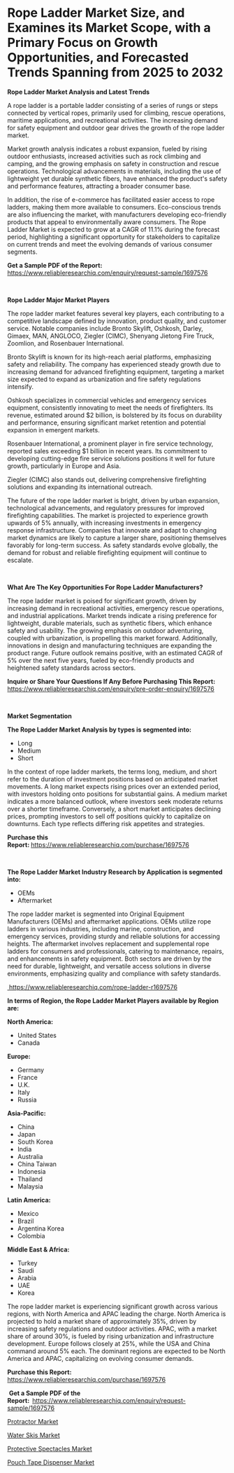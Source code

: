 <p><h1>Rope Ladder Market Size, and Examines its Market Scope, with a Primary Focus on Growth Opportunities, and Forecasted Trends Spanning from 2025 to 2032</h1></p><p><strong>Rope Ladder Market Analysis and Latest Trends</strong></p>
<p><p>A rope ladder is a portable ladder consisting of a series of rungs or steps connected by vertical ropes, primarily used for climbing, rescue operations, maritime applications, and recreational activities. The increasing demand for safety equipment and outdoor gear drives the growth of the rope ladder market. </p><p>Market growth analysis indicates a robust expansion, fueled by rising outdoor enthusiasts, increased activities such as rock climbing and camping, and the growing emphasis on safety in construction and rescue operations. Technological advancements in materials, including the use of lightweight yet durable synthetic fibers, have enhanced the product's safety and performance features, attracting a broader consumer base. </p><p>In addition, the rise of e-commerce has facilitated easier access to rope ladders, making them more available to consumers. Eco-conscious trends are also influencing the market, with manufacturers developing eco-friendly products that appeal to environmentally aware consumers. The Rope Ladder Market is expected to grow at a CAGR of 11.1% during the forecast period, highlighting a significant opportunity for stakeholders to capitalize on current trends and meet the evolving demands of various consumer segments.</p></p>
<p><strong>Get a Sample PDF of the Report:&nbsp;</strong> <a href="https://www.reliableresearchiq.com/enquiry/request-sample/1697576?utm_campaign=1159&utm_medium=2&utm_source=Github&utm_content=ia&utm_term=07022025&utm_id=rope-ladder">https://www.reliableresearchiq.com/enquiry/request-sample/1697576</a></p>
<p>&nbsp;</p>
<p><strong>Rope Ladder Major Market Players</strong></p>
<p><p>The rope ladder market features several key players, each contributing to a competitive landscape defined by innovation, product quality, and customer service. Notable companies include Bronto Skylift, Oshkosh, Darley, Gimaex, MAN, ANGLOCO, Ziegler (CIMC), Shenyang Jietong Fire Truck, Zoomlion, and Rosenbauer International.</p><p>Bronto Skylift is known for its high-reach aerial platforms, emphasizing safety and reliability. The company has experienced steady growth due to increasing demand for advanced firefighting equipment, targeting a market size expected to expand as urbanization and fire safety regulations intensify.</p><p>Oshkosh specializes in commercial vehicles and emergency services equipment, consistently innovating to meet the needs of firefighters. Its revenue, estimated around $2 billion, is bolstered by its focus on durability and performance, ensuring significant market retention and potential expansion in emergent markets.</p><p>Rosenbauer International, a prominent player in fire service technology, reported sales exceeding $1 billion in recent years. Its commitment to developing cutting-edge fire service solutions positions it well for future growth, particularly in Europe and Asia.</p><p>Ziegler (CIMC) also stands out, delivering comprehensive firefighting solutions and expanding its international outreach. </p><p>The future of the rope ladder market is bright, driven by urban expansion, technological advancements, and regulatory pressures for improved firefighting capabilities. The market is projected to experience growth upwards of 5% annually, with increasing investments in emergency response infrastructure. Companies that innovate and adapt to changing market dynamics are likely to capture a larger share, positioning themselves favorably for long-term success. As safety standards evolve globally, the demand for robust and reliable firefighting equipment will continue to escalate.</p></p>
<p>&nbsp;</p>
<p><strong>What Are The Key Opportunities For Rope Ladder Manufacturers?</strong></p>
<p><p>The rope ladder market is poised for significant growth, driven by increasing demand in recreational activities, emergency rescue operations, and industrial applications. Market trends indicate a rising preference for lightweight, durable materials, such as synthetic fibers, which enhance safety and usability. The growing emphasis on outdoor adventuring, coupled with urbanization, is propelling this market forward. Additionally, innovations in design and manufacturing techniques are expanding the product range. Future outlook remains positive, with an estimated CAGR of 5% over the next five years, fueled by eco-friendly products and heightened safety standards across sectors.</p></p>
<p><strong>Inquire or Share Your Questions If Any Before Purchasing This Report:</strong> <a href="https://www.reliableresearchiq.com/enquiry/pre-order-enquiry/1697576?utm_campaign=1159&utm_medium=2&utm_source=Github&utm_content=ia&utm_term=07022025&utm_id=rope-ladder">https://www.reliableresearchiq.com/enquiry/pre-order-enquiry/1697576</a></p>
<p>&nbsp;</p>
<p><strong>Market Segmentation</strong></p>
<p><strong>The Rope Ladder Market Analysis by types is segmented into:</strong></p>
<p><ul><li>Long</li><li>Medium</li><li>Short</li></ul></p>
<p><p>In the context of rope ladder markets, the terms long, medium, and short refer to the duration of investment positions based on anticipated market movements. A long market expects rising prices over an extended period, with investors holding onto positions for substantial gains. A medium market indicates a more balanced outlook, where investors seek moderate returns over a shorter timeframe. Conversely, a short market anticipates declining prices, prompting investors to sell off positions quickly to capitalize on downturns. Each type reflects differing risk appetites and strategies.</p></p>
<p><strong>Purchase this Report:&nbsp;</strong><a href="https://www.reliableresearchiq.com/purchase/1697576?utm_campaign=1159&utm_medium=2&utm_source=Github&utm_content=ia&utm_term=07022025&utm_id=rope-ladder">https://www.reliableresearchiq.com/purchase/1697576</a></p>
<p>&nbsp;</p>
<p><strong>The Rope Ladder Market Industry Research by Application is segmented into:</strong></p>
<p><ul><li>OEMs</li><li>Aftermarket</li></ul></p>
<p><p>The rope ladder market is segmented into Original Equipment Manufacturers (OEMs) and aftermarket applications. OEMs utilize rope ladders in various industries, including marine, construction, and emergency services, providing sturdy and reliable solutions for accessing heights. The aftermarket involves replacement and supplemental rope ladders for consumers and professionals, catering to maintenance, repairs, and enhancements in safety equipment. Both sectors are driven by the need for durable, lightweight, and versatile access solutions in diverse environments, emphasizing quality and compliance with safety standards.</p></p>
<p><a href="https://www.reliableresearchiq.com/rope-ladder-r1697576?utm_campaign=1159&utm_medium=2&utm_source=Github&utm_content=ia&utm_term=07022025&utm_id=rope-ladder">&nbsp;https://www.reliableresearchiq.com/rope-ladder-r1697576</a></p>
<p><strong>In terms of Region, the Rope Ladder Market Players available by Region are:</strong></p>
<p>
    <p> <strong> North America: </strong>
        <ul>
            <li>United States</li>
            <li>Canada</li>
        </ul>
        </p> 
    <p> <strong> Europe: </strong>
        <ul>
            <li>Germany</li>
            <li>France</li>
            <li>U.K.</li>
            <li>Italy</li>
            <li>Russia</li>
        </ul>
        </p> 
    <p> <strong> Asia-Pacific: </strong>
        <ul>
            <li>China</li>
            <li>Japan</li>
            <li>South Korea</li>
            <li>India</li>
            <li>Australia</li>
            <li>China Taiwan</li>
            <li>Indonesia</li>
            <li>Thailand</li>
            <li>Malaysia</li>
        </ul>
        </p> 
    <p> <strong> Latin America: </strong>
        <ul>
            <li>Mexico</li>
            <li>Brazil</li>
            <li>Argentina Korea</li>
            <li>Colombia</li>
        </ul>
        </p> 
    <p> <strong> Middle East & Africa: </strong>
        <ul>
            <li>Turkey</li>
            <li>Saudi</li>
            <li>Arabia</li>
            <li>UAE</li>
            <li>Korea</li>
        </ul>
    </p>
    </p>
<p><p>The rope ladder market is experiencing significant growth across various regions, with North America and APAC leading the charge. North America is projected to hold a market share of approximately 35%, driven by increasing safety regulations and outdoor activities. APAC, with a market share of around 30%, is fueled by rising urbanization and infrastructure development. Europe follows closely at 25%, while the USA and China command around 5% each. The dominant regions are expected to be North America and APAC, capitalizing on evolving consumer demands.</p></p>
<p><strong>Purchase this Report: </strong><a href="https://www.reliableresearchiq.com/purchase/1697576?utm_campaign=1159&utm_medium=2&utm_source=Github&utm_content=ia&utm_term=07022025&utm_id=rope-ladder">https://www.reliableresearchiq.com/purchase/1697576</a></p>
<p>&nbsp;<strong>Get a Sample PDF of the Report:&nbsp;&nbsp;</strong><a href="https://www.reliableresearchiq.com/enquiry/request-sample/1697576?utm_campaign=1159&utm_medium=2&utm_source=Github&utm_content=ia&utm_term=07022025&utm_id=rope-ladder">https://www.reliableresearchiq.com/enquiry/request-sample/1697576</a></p>
<p><strong></strong></p>
<p><p><a href="https://github.com/yecafbiso/Market-Research-Report-List-1/blob/main/protractor-market.md?utm_campaign=1159&utm_medium=2&utm_source=Github&utm_content=ia&utm_term=07022025&utm_id=rope-ladder">Protractor Market</a></p><p><a href="https://github.com/rrosasdaunas/Market-Research-Report-List-1/blob/main/water-skis-market.md?utm_campaign=1159&utm_medium=2&utm_source=Github&utm_content=ia&utm_term=07022025&utm_id=rope-ladder">Water Skis Market</a></p><p><a href="https://github.com/ansanokajabi/Market-Research-Report-List-1/blob/main/protective-spectacles-market.md?utm_campaign=1159&utm_medium=2&utm_source=Github&utm_content=ia&utm_term=07022025&utm_id=rope-ladder">Protective Spectacles Market</a></p><p><a href="https://github.com/okonjinerka/Market-Research-Report-List-1/blob/main/pouch-tape-dispenser-market.md?utm_campaign=1159&utm_medium=2&utm_source=Github&utm_content=ia&utm_term=07022025&utm_id=rope-ladder">Pouch Tape Dispenser Market</a></p></p>